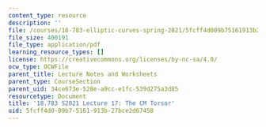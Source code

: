 ```yaml
---
content_type: resource
description: ''
file: /courses/18-783-elliptic-curves-spring-2021/5fcff4d009b75161913b27bce2d67458_MIT18_783S21_notes17.pdf
file_size: 400191
file_type: application/pdf
learning_resource_types: []
license: https://creativecommons.org/licenses/by-nc-sa/4.0/
ocw_type: OCWFile
parent_title: Lecture Notes and Worksheets
parent_type: CourseSection
parent_uid: 34ce673e-528e-a9cc-e1fc-539d275a3d85
resourcetype: Document
title: '18.783 S2021 Lecture 17: The CM Torsor'
uid: 5fcff4d0-09b7-5161-913b-27bce2d67458
---
```

